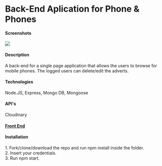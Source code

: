 <h1>Back-End Aplication for Phone & Phones</h1>

<h4>Screenshots</h4>
<img src="https://upload.wikimedia.org/wikipedia/commons/thumb/d/d9/Node.js_logo.svg/1200px-Node.js_logo.svg.png"/>

<h4>Description</h4>
A back-end for a single page application that allows the users to browse for mobile phones. The logged users can delete/edit the adverts.

<h4>Technologies</h4>
Node.JS, Express, Mongo DB, Mongoose

<h4>API's</h4>
Cloudinary

<a href="https://github.com/YordanKrushkov/mobile-store"><h4>Front End</h4></a>

<h4>Installation</h4>
1. Fork/clone/download the repo and run npm install inside the folder.<br/>
2. Insert your credentials.<br/> 
3. Run npm start.<br/> 
<br/> 